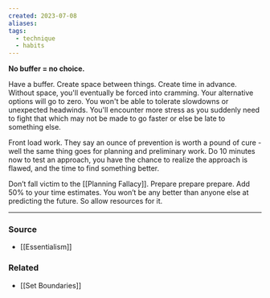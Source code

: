 ```yaml
---
created: 2023-07-08
aliases: 
tags:
  - technique
  - habits
---
```

**No buffer = no choice.**

Have a buffer. Create space between things. Create time in advance. Without space, you'll eventually be forced into cramming. Your alternative options will go to zero. You won't be able to tolerate slowdowns or unexpected headwinds. You'll encounter more stress as you suddenly need to fight that which may not be made to go faster or else be late to something else.

Front load work. They say an ounce of prevention is worth a pound of cure - well the same thing goes for planning and preliminary work. Do 10 minutes now to test an approach, you have the chance to realize the approach is flawed, and the time to find something better. 

Don’t fall victim to the [[Planning Fallacy]]. Prepare prepare prepare. Add 50% to your time estimates. You won’t be any better than anyone else at predicting the future. So allow resources for it. 

****
### Source
- [[Essentialism]]

### Related
- [[Set Boundaries]]